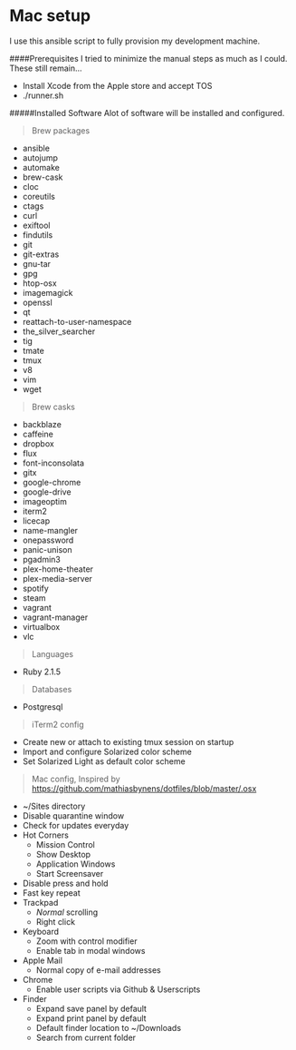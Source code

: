 Mac setup
========
I use this ansible script to fully provision my development machine.

####Prerequisites
I tried to minimize the manual steps as much as I could. These still remain...

- Install Xcode from the Apple store and accept TOS
- ./runner.sh

#####Installed Software
Alot of software will be installed and configured.

>Brew packages

- ansible
- autojump
- automake
- brew-cask
- cloc
- coreutils
- ctags
- curl
- exiftool
- findutils
- git
- git-extras
- gnu-tar
- gpg
- htop-osx
- imagemagick
- openssl
- qt
- reattach-to-user-namespace
- the_silver_searcher
- tig
- tmate
- tmux
- v8
- vim
- wget

>Brew casks

- backblaze
- caffeine
- dropbox
- flux
- font-inconsolata
- gitx
- google-chrome
- google-drive
- imageoptim
- iterm2
- licecap
- name-mangler
- onepassword
- panic-unison
- pgadmin3
- plex-home-theater
- plex-media-server
- spotify
- steam
- vagrant
- vagrant-manager
- virtualbox
- vlc

> Languages

- Ruby 2.1.5

> Databases

- Postgresql

> iTerm2 config

- Create new or attach to existing tmux session on startup
- Import and configure Solarized color scheme
- Set Solarized Light as default color scheme

> Mac config, Inspired by https://github.com/mathiasbynens/dotfiles/blob/master/.osx

- ~/Sites directory
- Disable quarantine window
- Check for updates everyday
- Hot Corners
  - Mission Control
  - Show Desktop
  - Application Windows
  - Start Screensaver
- Disable press and hold
- Fast key repeat
- Trackpad
  - _Normal_ scrolling
  - Right click
- Keyboard
  - Zoom with control modifier
  - Enable tab in modal windows
- Apple Mail
  - Normal copy of e-mail addresses
- Chrome
  - Enable user scripts via Github & Userscripts
- Finder
  - Expand save panel by default
  - Expand print panel by default
  - Default finder location to ~/Downloads
  - Search from current folder
